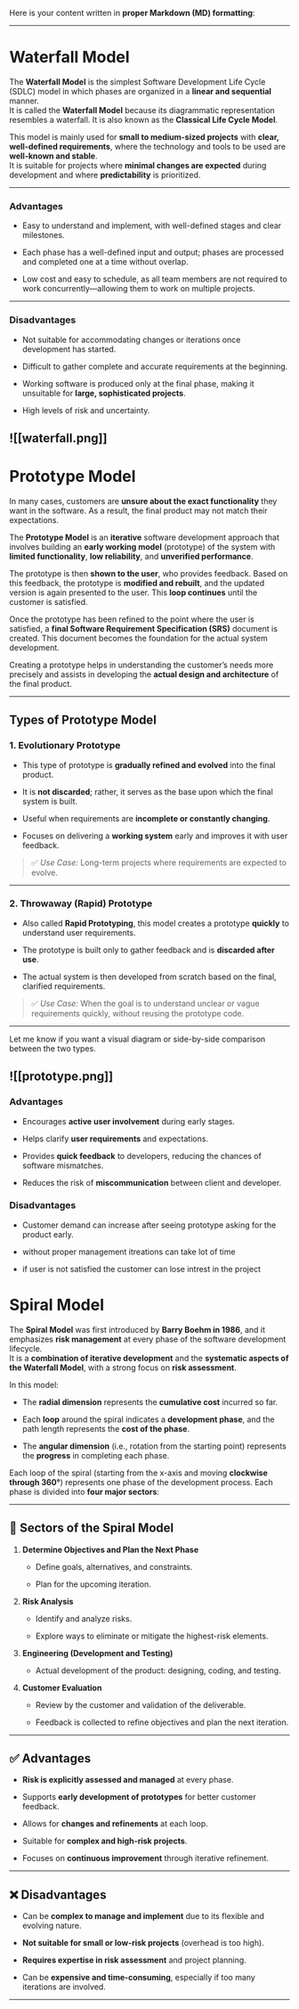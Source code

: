 Here is your content written in **proper Markdown (MD) formatting**:

---

# Waterfall Model

The **Waterfall Model** is the simplest Software Development Life Cycle (SDLC) model in which phases are organized in a **linear and sequential** manner.  
It is called the **Waterfall Model** because its diagrammatic representation resembles a waterfall. It is also known as the **Classical Life Cycle Model**.

This model is mainly used for **small to medium-sized projects** with **clear, well-defined requirements**, where the technology and tools to be used are **well-known and stable**.  
It is suitable for projects where **minimal changes are expected** during development and where **predictability** is prioritized.



---

### Advantages

- Easy to understand and implement, with well-defined stages and clear milestones.
    
- Each phase has a well-defined input and output; phases are processed and completed one at a time without overlap.
    
- Low cost and easy to schedule, as all team members are not required to work concurrently—allowing them to work on multiple projects.
    

---

### Disadvantages

- Not suitable for accommodating changes or iterations once development has started.
    
- Difficult to gather complete and accurate requirements at the beginning.
    
- Working software is produced only at the final phase, making it unsuitable for **large, sophisticated projects**.
    
- High levels of risk and uncertainty.
    
![[waterfall.png]]
---

# Prototype Model

In many cases, customers are **unsure about the exact functionality** they want in the software. As a result, the final product may not match their expectations.

The **Prototype Model** is an **iterative** software development approach that involves building an **early working model** (prototype) of the system with **limited functionality**, **low reliability**, and **unverified performance**.

The prototype is then **shown to the user**, who provides feedback. Based on this feedback, the prototype is **modified and rebuilt**, and the updated version is again presented to the user. This **loop continues** until the customer is satisfied.

Once the prototype has been refined to the point where the user is satisfied, a **final Software Requirement Specification (SRS)** document is created. This document becomes the foundation for the actual system development.

Creating a prototype helps in understanding the customer’s needs more precisely and assists in developing the **actual design and architecture** of the final product.

---

## Types of Prototype Model

### 1. **Evolutionary Prototype**

- This type of prototype is **gradually refined and evolved** into the final product.
    
- It is **not discarded**; rather, it serves as the base upon which the final system is built.
    
- Useful when requirements are **incomplete or constantly changing**.
    
- Focuses on delivering a **working system** early and improves it with user feedback.
    

> ✅ _Use Case:_ Long-term projects where requirements are expected to evolve.

---

### 2. **Throwaway (Rapid) Prototype**

- Also called **Rapid Prototyping**, this model creates a prototype **quickly** to understand user requirements.
    
- The prototype is built only to gather feedback and is **discarded after use**.
    
- The actual system is then developed from scratch based on the final, clarified requirements.
    

> ✅ _Use Case:_ When the goal is to understand unclear or vague requirements quickly, without reusing the prototype code.

---

Let me know if you want a visual diagram or side-by-side comparison between the two types.







### 
![[prototype.png]]
---

### Advantages

- Encourages **active user involvement** during early stages.
    
- Helps clarify **user requirements** and expectations.
    
- Provides **quick feedback** to developers, reducing the chances of software mismatches.
    
- Reduces the risk of **miscommunication** between client and developer.
    
### Disadvantages

- Customer demand can increase after seeing prototype asking for the product early.
    
- without proper management itreations can take lot of time
    
- if user is not satisfied the customer can lose intrest in the project

# Spiral Model

The **Spiral Model** was first introduced by **Barry Boehm in 1986**, and it emphasizes **risk management** at every phase of the software development lifecycle.  
It is a **combination of iterative development** and the **systematic aspects of the Waterfall Model**, with a strong focus on **risk assessment**.

In this model:

- The **radial dimension** represents the **cumulative cost** incurred so far.
    
- Each **loop** around the spiral indicates a **development phase**, and the path length represents the **cost of the phase**.
    
- The **angular dimension** (i.e., rotation from the starting point) represents the **progress** in completing each phase.
    

Each loop of the spiral (starting from the x-axis and moving **clockwise through 360°**) represents one phase of the development process. Each phase is divided into **four major sectors**:

---

## 📐 Sectors of the Spiral Model

1. **Determine Objectives and Plan the Next Phase**
    
    - Define goals, alternatives, and constraints.
        
    - Plan for the upcoming iteration.
        
2. **Risk Analysis**
    
    - Identify and analyze risks.
        
    - Explore ways to eliminate or mitigate the highest-risk elements.
        
3. **Engineering (Development and Testing)**
    
    - Actual development of the product: designing, coding, and testing.
        
4. **Customer Evaluation**
    
    - Review by the customer and validation of the deliverable.
        
    - Feedback is collected to refine objectives and plan the next iteration.
        

---

## ✅ Advantages

- **Risk is explicitly assessed and managed** at every phase.
    
- Supports **early development of prototypes** for better customer feedback.
    
- Allows for **changes and refinements** at each loop.
    
- Suitable for **complex and high-risk projects**.
    
- Focuses on **continuous improvement** through iterative refinement.
    

---

## ❌ Disadvantages

- Can be **complex to manage and implement** due to its flexible and evolving nature.
    
- **Not suitable for small or low-risk projects** (overhead is too high).
    
- **Requires expertise in risk assessment** and project planning.
    
- Can be **expensive and time-consuming**, especially if too many iterations are involved.
    

---

